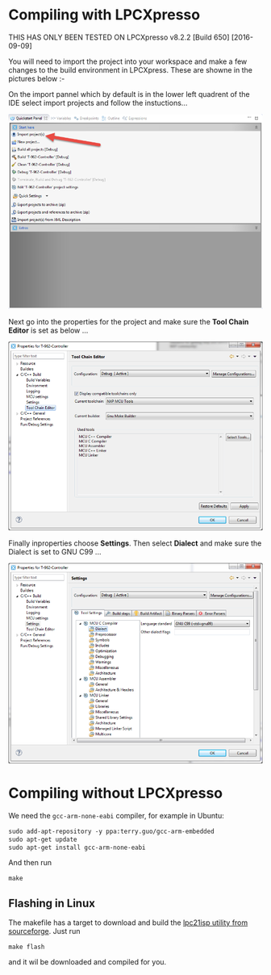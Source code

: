 # Compiling with LPCXpresso

THIS HAS ONLY BEEN TESTED ON LPCXpresso v8.2.2 [Build 650] [2016-09-09] 

You will need to import the project into your workspace and make a few changes to the build environment in LPCXpress. These are showne in the pictures below :-

On the import pannel which by default is in the lower left quadrent of the IDE select import projects and follow the instuctions...

![Import Panel](/doc_img/import.png)

Next go into the properties for the project and make sure the __Tool Chain Editor__ is set as below ...

![Tool Chain Editor](/doc_img/toolchain.png)

Finally inproperties choose __Settings__. Then select __Dialect__ and make sure the Dialect is set to GNU C99 ...

![SETTINGS DIALECT](/doc_img/dialect.png)


# Compiling without LPCXpresso

We need the `gcc-arm-none-eabi` compiler, for example in Ubuntu:

```
sudo add-apt-repository -y ppa:terry.guo/gcc-arm-embedded
sudo apt-get update
sudo apt-get install gcc-arm-none-eabi
```

And then run

```
make
```

## Flashing in Linux

The makefile has a target to download and build the [lpc21isp utility from sourceforge](http://sourceforge.net/projects/lpc21isp/). Just run

```
make flash
```
and it wil be downloaded and compiled for you.
